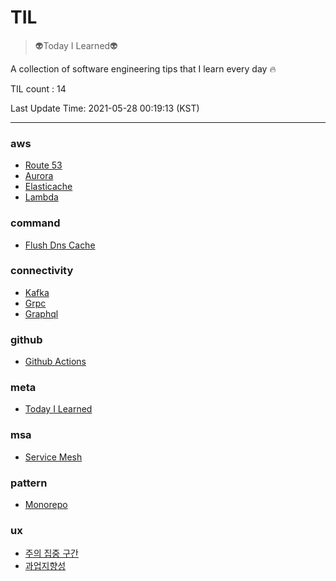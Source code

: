 # TIL

> :alien:Today I Learned:alien:


A collection of software engineering tips that I learn every day :fire:


TIL count : 14

Last Update Time: 2021-05-28 00:19:13 (KST) 

---
    
### aws

- [Route 53](aws/route-53.md)
- [Aurora](aws/aurora.md)
- [Elasticache](aws/ElastiCache.md)
- [Lambda](aws/lambda.md)

### command

- [Flush Dns Cache](command/flush-dns-cache.md)

### connectivity

- [Kafka](connectivity/kafka.md)
- [Grpc](connectivity/gRPC.md)
- [Graphql](connectivity/graphQL.md)

### github

- [Github Actions](github/github-actions.md)

### meta

- [Today I Learned](meta/today-i-learned.md)

### msa

- [Service Mesh](msa/service-mesh.md)

### pattern

- [Monorepo](pattern/monorepo.md)

### ux

- [주의 집중 구간](ux/주의-집중-구간.md)
- [과업지향성](ux/과업지향성.md)

